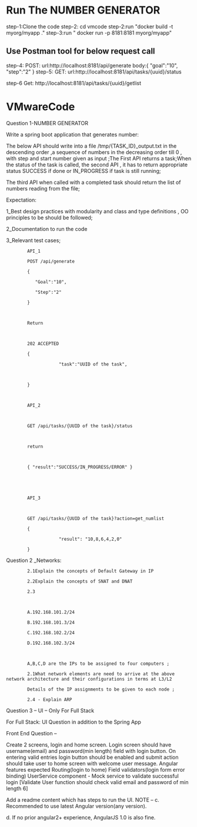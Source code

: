 # Run The NUMBER GENERATOR

step-1:Clone the code 
step-2: cd vmcode
step-2:run "docker build -t myorg/myapp ." 
step-3:run " docker run -p 8181:8181 myorg/myapp"

## Use Postman tool for below request call 
step-4: POST:
           url:http://localhost:8181/api/generate
           body:{
                 "goal":"10",
                 "step":"2"
               }
step-5: GET:
           url:http://localhost:8181/api/tasks/{uuid}/status
           
step-6 Get:
          http://localhost:8181/api/tasks/{uuid}/getlist






# VMwareCode


Question 1-NUMBER GENERATOR

 

Write a spring boot application that generates number:

 

The below API should write into a file /tmp/{TASK_ID}_output.txt in the descending order  ,a sequence of numbers in the decreasing order till 0 , with step and start number given  as input  ;The First API returns a task;When the status of the task is called, the second API , it has to return appropriate status SUCCESS if done or IN_PROGRESS if task is still running;

The third API when called with a completed task should return the list of numbers reading from the file;

 

Expectation:

 

1_Best design practices with modularity and class and type definitions , OO principles to be should be followed;

2_Documentation to run the code

3_Relevant test cases;

 

 

            API_1

            POST /api/generate

            {

               "Goal":"10",

               "Step":"2"

            }

 

            Return

 

            202 ACCEPTED

            {

                        "task":"UUID of the task",

 

            }

 

            API_2

 

            GET /api/tasks/{UUID of the task}/status

 

            return

 

            { "result":"SUCCESS/IN_PROGRESS/ERROR" }

 

 

            API_3

 

            GET /api/tasks/{UUID of the task}?action=get_numlist

            {

                        "result": "10,8,6,4,2,0"

            }

 

 

Question 2 _Networks:

            2.1Explain the concepts of Default Gateway in IP

            2.2Explain the concepts of SNAT and DNAT

            2.3

 

            A.192.168.101.2/24

            B.192.168.101.3/24

            C.192.168.102.2/24

            D.192.168.102.3/24

 

            A,B,C,D are the IPs to be assigned to four computers ;

            2.1What network elements are need to arrive at the above network architecture and their configurations in terms at L3/L2

            Details of the IP assignments to be given to each node ;

            2.4 - Explain ARP

 

 

 

Question 3 – UI – Only For Full Stack

For Full Stack: UI Question in addition to the Spring App

 

 

Front End Question –

Create 2 screens, login and home screen.
Login screen should have username(email) and password(min length) field with login button.
On entering valid entries login button should be enabled and submit action should take user to home screen with welcome user message.
Angular features expected
Routing(login to home)
Field validators(login form error binding)
UserService component - Mock service to validate successful login
[Validate User function should check valid email and password of min length 6]

Add a readme content which has steps to run the UI.
NOTE –
c.       Recommended to use latest Angular version(any version). 

d.       If no prior angular2+ experience, AngularJS 1.0 is also fine.

 

 
